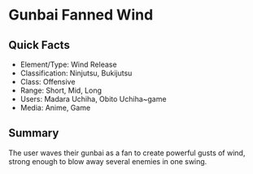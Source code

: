 # Gunbai Fanned Wind

## Quick Facts
- Element/Type: Wind Release
- Classification: Ninjutsu, Bukijutsu
- Class: Offensive
- Range: Short, Mid, Long
- Users: Madara Uchiha, Obito Uchiha~game
- Media: Anime, Game

## Summary
The user waves their gunbai as a fan to create powerful gusts of wind, strong enough to blow away several enemies in one swing.
